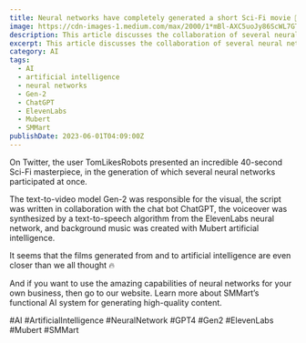 ```yaml
---
title: Neural networks have completely generated a short Sci-Fi movie 👀
image: https://cdn-images-1.medium.com/max/2000/1*mBl-AXC5uoJy86ScWL7GTQ.jpeg
description: This article discusses the collaboration of several neural networks to generate a short sci-fi film. The text-to-video model Gen-2 was responsible for the visual, the script was written in collaboration with the chat bot ChatGPT, the voiceover was synthesized by a text-to-speech algorithm from the ElevenLabs neural network, and background music was created with Mubert artificial intelligence. The article suggests that the use of artificial intelligence in generating films is becoming even closer than expected. The article also promotes SMMart, an AI system for generating high-quality content for businesses using neural networks.
excerpt: This article discusses the collaboration of several neural networks to generate a short sci-fi film. The article suggests that the use of artificial intelligence in...
category: AI
tags:
  - AI
  - artificial intelligence
  - neural networks
  - Gen-2
  - ChatGPT
  - ElevenLabs
  - Mubert
  - SMMart
publishDate: 2023-06-01T04:09:00Z
---
```


On Twitter, the user TomLikesRobots presented an incredible 40-second Sci-Fi masterpiece, in the generation of which several neural networks participated at once.

The text-to-video model Gen-2 was responsible for the visual, the script was written in collaboration with the chat bot ChatGPT, the voiceover was synthesized by a text-to-speech algorithm from the ElevenLabs neural network, and background music was created with Mubert artificial intelligence.

It seems that the films generated from and to artificial intelligence are even closer than we all thought 🔥

And if you want to use the amazing capabilities of neural networks for your own business, then go to our website. Learn more about SMMart’s functional AI system for generating high-quality content.

#AI #ArtificialIntelligence #NeuralNetwork #GPT4 #Gen2 #ElevenLabs #Mubert #SMMart
